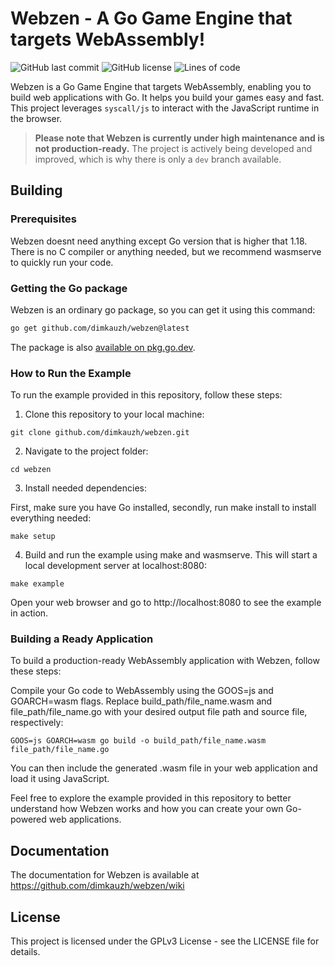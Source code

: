 # Webzen - A Go Game Engine that targets WebAssembly!

![GitHub last commit](https://img.shields.io/github/last-commit/dimkauzh/webzen)
![GitHub license](https://img.shields.io/github/license/dimkauzh/webzen)
![Lines of code](https://tokei.rs/b1/github/dimkauzh/webzen?category=lines)

Webzen is a Go Game Engine that targets WebAssembly, enabling you to build web applications with Go. It helps you build your games easy and fast. This project leverages `syscall/js` to interact with the JavaScript runtime in the browser.

> **Please note that Webzen is currently under high maintenance and is not production-ready.** The project is actively being developed and improved, which is why there is only a `dev` branch available.

## Building

### Prerequisites
Webzen doesnt need anything except Go version that is higher that 1.18. There is no C compiler or anything needed, but we recommend wasmserve to quickly run your code.

### Getting the Go package
Webzen is an ordinary go package, so you can get it using this command:
```bash
go get github.com/dimkauzh/webzen@latest
```
The package is also [available on pkg.go.dev](https://pkg.go.dev/github.com/dimkauzh/webzen).

### How to Run the Example

To run the example provided in this repository, follow these steps:

1. Clone this repository to your local machine:

```shell
git clone github.com/dimkauzh/webzen.git
```
2. Navigate to the project folder:

```shell
cd webzen
```

3. Install needed dependencies:

First, make sure you have Go installed, secondly, run make install to install everything needed:

```shell
make setup
```

4. Build and run the example using make and wasmserve. This will start a local development server at localhost:8080:
```shell
make example
```
Open your web browser and go to http://localhost:8080 to see the example in action.

### Building a Ready Application
To build a production-ready WebAssembly application with Webzen, follow these steps:

Compile your Go code to WebAssembly using the GOOS=js and GOARCH=wasm flags. Replace build_path/file_name.wasm and file_path/file_name.go with your desired output file path and source file, respectively:

```shell
GOOS=js GOARCH=wasm go build -o build_path/file_name.wasm file_path/file_name.go
```
You can then include the generated .wasm file in your web application and load it using JavaScript.

Feel free to explore the example provided in this repository to better understand how Webzen works and how you can create your own Go-powered web applications.

## Documentation
The documentation for Webzen is available at https://github.com/dimkauzh/webzen/wiki


## License
This project is licensed under the GPLv3 License - see the LICENSE file for details.
